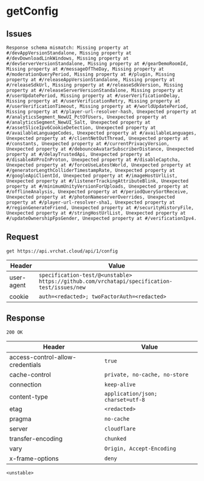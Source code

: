 # getConfig

## Issues
```
Response schema mismatch: Missing property at #/devAppVersionStandalone, Missing property at #/devDownloadLinkWindows, Missing property at #/devServerVersionStandalone, Missing property at #/gearDemoRoomId, Missing property at #/messageOfTheDay, Missing property at #/moderationQueryPeriod, Missing property at #/plugin, Missing property at #/releaseAppVersionStandalone, Missing property at #/releaseSdkUrl, Missing property at #/releaseSdkVersion, Missing property at #/releaseServerVersionStandalone, Missing property at #/userUpdatePeriod, Missing property at #/userVerificationDelay, Missing property at #/userVerificationRetry, Missing property at #/userVerificationTimeout, Missing property at #/worldUpdatePeriod, Missing property at #/player-url-resolver-hash, Unexpected property at #/analyticsSegment_NewUI_PctOfUsers, Unexpected property at #/analyticsSegment_NewUI_Salt, Unexpected property at #/assetSliceIpv6CookieDetection, Unexpected property at #/availableLanguageCodes, Unexpected property at #/availableLanguages, Unexpected property at #/clientNetOutThread, Unexpected property at #/constants, Unexpected property at #/currentPrivacyVersion, Unexpected property at #/debounceAvatarSubscriberDistance, Unexpected property at #/delayTrustedApi, Unexpected property at #/disableAVProInProton, Unexpected property at #/disableCaptcha, Unexpected property at #/forceUseLatestWorld, Unexpected property at #/generatorLengthColliderTimestampRate, Unexpected property at #/googleApiClientId, Unexpected property at #/imageHostUrlList, Unexpected property at #/listenerTrackingAttributeBlink, Unexpected property at #/minimumUnityVersionForUploads, Unexpected property at #/offlineAnalysis, Unexpected property at #/periodQuerySortReceive, Unexpected property at #/photonNameserverOverrides, Unexpected property at #/player-url-resolver-sha1, Unexpected property at #/regionGenerateFriend, Unexpected property at #/securityHistoryFile, Unexpected property at #/stringHostUrlList, Unexpected property at #/updateOwnershipFpsGender, Unexpected property at #/verificationIpv4.
```

## Request
`get https://api.vrchat.cloud/api/1/config`

| Header | Value |
| ------ | ----- |
| user-agent | `specification-test/@<unstable> https://github.com/vrchatapi/specification-test/issues/new` |
| cookie | `auth=<redacted>; twoFactorAuth=<redacted>` |


## Response
`200 OK`

| Header | Value |
| ------ | ----- |
| access-control-allow-credentials | `true` |
| cache-control | `private, no-cache, no-store` |
| connection | `keep-alive` |
| content-type | `application/json; charset=utf-8` |
| etag | `<redacted>` |
| pragma | `no-cache` |
| server | `cloudflare` |
| transfer-encoding | `chunked` |
| vary | `Origin, Accept-Encoding` |
| x-frame-options | `deny` |

```jsonc
<unstable>
```
